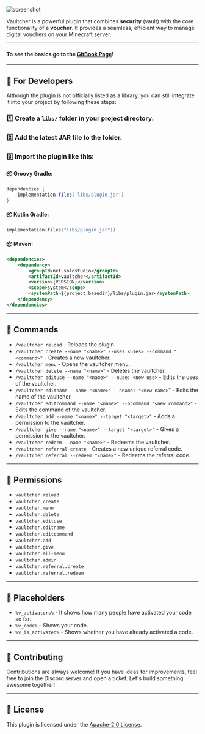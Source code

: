 
![screenshot](https://i.imgur.com/Eqk8VNf.png)

Vaultcher is a powerful plugin that combines **security** (vault) with the core functionality of a **voucher**. It provides a seamless, efficient way to manage digital vouchers on your Minecraft server.

---

#### To see the basics go to the [GitBook Page](https://solo-studio-1.gitbook.io/vaultcher)!

---

## 🚀 For Developers

Although the plugin is not officially listed as a library, you can still integrate it into your project by following these steps:

### 1️⃣ Create a `libs/` folder in your project directory.
### 2️⃣ Add the latest JAR file to the folder.
### 3️⃣ Import the plugin like this:

#### 📦 **Groovy Gradle**:
```groovy
dependencies {
    implementation files('libs/plugin.jar')
}
```

#### 📦 **Kotlin Gradle**:
```kotlin
implementation(files("libs/plugin.jar"))
```

#### 📦 **Maven**:
```xml
<dependencies>
    <dependency>
        <groupId>net.solostudio</groupId>
        <artifactId>vaultcher</artifactId>
        <version>{VERSION}</version>
        <scope>system</scope>
        <systemPath>${project.basedir}/libs/plugin.jar</systemPath>
    </dependency>
</dependencies>
```

---

## 📜 Commands

- `/vaultcher reload` - Reloads the plugin.
- `/vaultcher create --name "<name>" --uses <uses> --command "<command>"` - Creates a new vaultcher.
- `/vaultcher menu` - Opens the vaultcher menu.
- `/vaultcher delete --name "<name>"` - Deletes the vaultcher.
- `/vaultcher edituse --name "<name>" --nuse: <new use>` - Edits the uses of the vaultcher.
- `/vaultcher editname --name "<name>" --nname: "<new name>`" - Edits the name of the vaultcher.
- `/vaultcher editcommand --name "<name>" --ncommand "<new command>"` - Edits the command of the vaultcher.
- `/vaultcher add --name "<name>" --target "<target>"` - Adds a permission to the vaultcher.
- `/vaultcher give --name "<name>" --target "<target>"` - Gives a permission to the vaultcher.
- `/vaultcher redeem --name "<name>"` - Redeems the vaultcher.
- `/vaultcher referral create` - Creates a new unique referral code.
- `/vaultcher referral --redeem "<name>"` - Redeems the referral code.

---

## 🔑 Permissions

- `vaultcher.reload`
- `vaultcher.create`
- `vaultcher.menu`
- `vaultcher.delete`
- `vaultcher.edituse`
- `vaultcher.editname`
- `vaultcher.editcommand`
- `vaultcher.add`
- `vaultcher.give`
- `vaultcher.all-menu`
- `vaultcher.admin`
- `vaultcher.referral.create`
- `vaultcher.referral.redeem`

---

## 🔌 Placeholders

- `%v_activators%` - It shows how many people have activated your code so far.
- `%v_code%` - Shows your code.
- `%v_is_activated%` - Shows whether you have already activated a code.

---

## 🤝 Contributing

Contributions are always welcome! If you have ideas for improvements, feel free to join the Discord server and open a ticket. Let's build something awesome together!

---

## 📜 License

This plugin is licensed under the [Apache-2.0 License](https://www.apache.org/licenses/LICENSE-2.0).